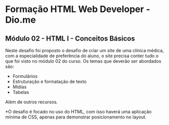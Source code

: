 # Formação HTML Web Developer - Dio.me
## Módulo 02 - HTML I - Conceitos Básicos

Neste desafio foi proposto o desafio de criar um site de uma clínica médica, com a especialidade de preferência do aluno, o site precisa conter tudo o que foi visto no módulo 02 do curso.
Os temas que deverão ser abordados são:

- Formulários
- Estruturação e formatação de texto
- Mídias
- Tabelas

Além de outros recursos.

*O desafio é focado no uso do HTML, com isso haverá uma aplicação mínima de CSS, apenas para demonstrar posicionamento no layout.
